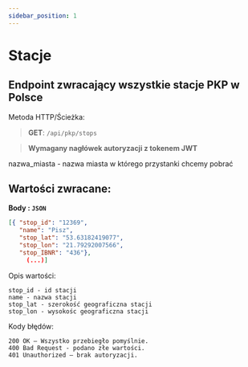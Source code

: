 ```yaml
---
sidebar_position: 1
---
```


# Stacje

## Endpoint zwracający wszystkie stacje PKP w Polsce

 Metoda HTTP/Ścieżka: 
> **GET**: `/api/pkp/stops`

>**Wymagany nagłówek autoryzacji z tokenem JWT**

nazwa_miasta - nazwa miasta w którego przystanki chcemy pobrać


## Wartości zwracane:

**Body : `JSON`**
```json
[{ "stop_id": "12369",
   "name": "Pisz",
   "stop_lat": "53.63182419077",
   "stop_lon": "21.79292007566",
   "stop_IBNR": "436"},
     (...)]
```
Opis wartości:
```
stop_id - id stacji 
name - nazwa stacji
stop_lat - szerokość geograficzna stacji
stop_lon - wysokośc geograficzna stacji
```
Kody błędów:
```
200 OK – Wszystko przebiegło pomyślnie.
400 Bad Request - podano złe wartości.
401 Unauthorized – brak autoryzacji.
```